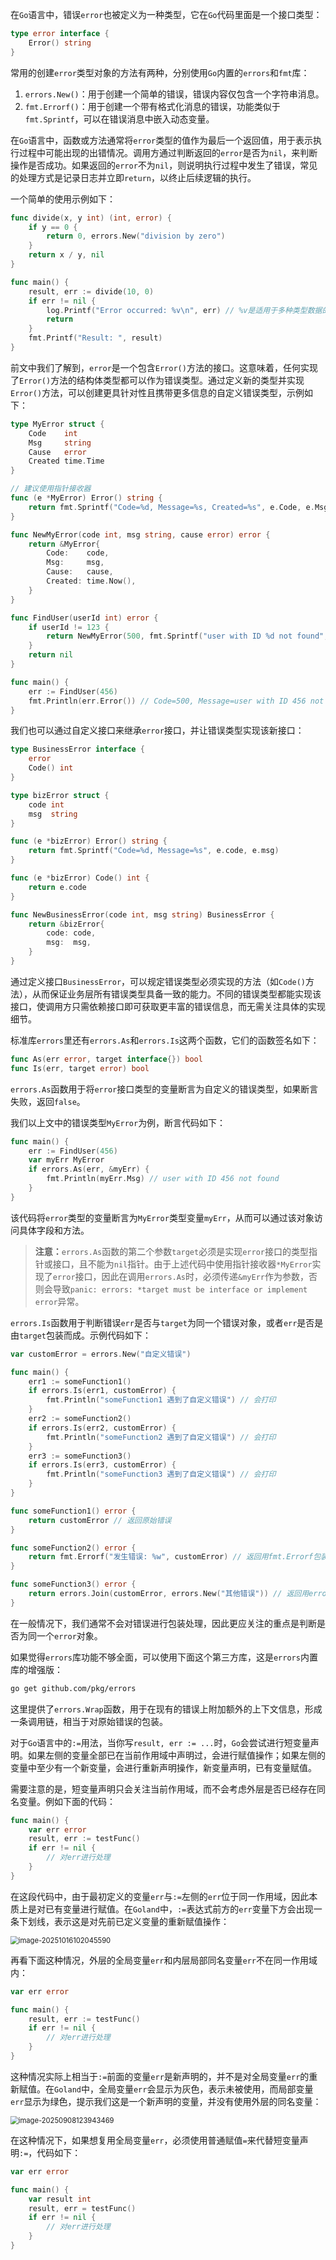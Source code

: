 在`Go`语言中，错误`error`也被定义为一种类型，它在`Go`代码里面是一个接口类型：

```go
type error interface {
	Error() string
}
```

常用的创建`error`类型对象的方法有两种，分别使用`Go`内置的`errors`和`fmt`库：

1. `errors.New()`：用于创建一个简单的错误，错误内容仅包含一个字符串消息。
2. `fmt.Errorf()`：用于创建一个带有格式化消息的错误，功能类似于`fmt.Sprintf`，可以在错误消息中嵌入动态变量。

在`Go`语言中，函数或方法通常将`error`类型的值作为最后一个返回值，用于表示执行过程中可能出现的出错情况。调用方通过判断返回的`error`是否为`nil`，来判断操作是否成功。如果返回的`error`不为`nil`，则说明执行过程中发生了错误，常见的处理方式是记录日志并立即`return`，以终止后续逻辑的执行。

一个简单的使用示例如下：

```go
func divide(x, y int) (int, error) {
    if y == 0 {
        return 0, errors.New("division by zero")
    }
    return x / y, nil
}

func main() {
    result, err := divide(10, 0)
    if err != nil {
        log.Printf("Error occurred: %v\n", err) // %v是适用于多种类型数据的默认格式
        return
    }
    fmt.Printf("Result: ", result)
}
```

前文中我们了解到，`error`是一个包含`Error()`方法的接口。这意味着，任何实现了`Error()`方法的结构体类型都可以作为错误类型。通过定义新的类型并实现`Error()`方法，可以创建更具针对性且携带更多信息的自定义错误类型，示例如下：

```go
type MyError struct {
	Code    int
	Msg     string
	Cause   error
	Created time.Time
}

// 建议使用指针接收器
func (e *MyError) Error() string {
	return fmt.Sprintf("Code=%d, Message=%s, Created=%s", e.Code, e.Msg, e.Created.Format("2006-01-02 15:04:05"))
}

func NewMyError(code int, msg string, cause error) error {
	return &MyError{
		Code:    code,
		Msg:     msg,
		Cause:   cause,
		Created: time.Now(),
	}
}

func FindUser(userId int) error {
	if userId != 123 {
		return NewMyError(500, fmt.Sprintf("user with ID %d not found", userId), nil)
	}
	return nil
}

func main() {
	err := FindUser(456)
	fmt.Println(err.Error()) // Code=500, Message=user with ID 456 not found, Created=2025-03-27 14:41:02
}
```

我们也可以通过自定义接口来继承`error`接口，并让错误类型实现该新接口：

```go
type BusinessError interface {
	error
	Code() int
}

type bizError struct {
	code int
	msg  string
}

func (e *bizError) Error() string {
	return fmt.Sprintf("Code=%d, Message=%s", e.code, e.msg)
}

func (e *bizError) Code() int {
	return e.code
}

func NewBusinessError(code int, msg string) BusinessError {
	return &bizError{
		code: code,
		msg:  msg,
	}
}
```

通过定义接口`BusinessError`，可以规定错误类型必须实现的方法（如`Code()`方法），从而保证业务层所有错误类型具备一致的能力。不同的错误类型都能实现该接口，使调用方只需依赖接口即可获取更丰富的错误信息，而无需关注具体的实现细节。

标准库`errors`里还有`errors.As`和`errors.Is`这两个函数，它们的函数签名如下：

```go
func As(err error, target interface{}) bool
func Is(err, target error) bool
```

`errors.As`函数用于将`error`接口类型的变量断言为自定义的错误类型，如果断言失败，返回`false`。

我们以上文中的错误类型`MyError`为例，断言代码如下：

```go
func main() {
	err := FindUser(456)
	var myErr MyError
	if errors.As(err, &myErr) {
		fmt.Println(myErr.Msg) // user with ID 456 not found
	}
}
```

该代码将`error`类型的变量断言为`MyError`类型变量`myErr`，从而可以通过该对象访问具体字段和方法。

> **注意：**`errors.As`函数的第二个参数`target`必须是实现`error`接口的类型指针或接口，且不能为`nil`指针。由于上述代码中使用指针接收器`*MyError`实现了`error`接口，因此在调用`errors.As`时，必须传递`&myErr`作为参数，否则会导致`panic: errors: *target must be interface or implement error`异常。

`errors.Is`函数用于判断错误`err`是否与`target`为同一个错误对象，或者`err`是否是由`target`包装而成。示例代码如下：

```go
var customError = errors.New("自定义错误")

func main() {
	err1 := someFunction1()
	if errors.Is(err1, customError) {
		fmt.Println("someFunction1 遇到了自定义错误") // 会打印
	}
	err2 := someFunction2()
	if errors.Is(err2, customError) {
		fmt.Println("someFunction2 遇到了自定义错误") // 会打印
	}
	err3 := someFunction3()
	if errors.Is(err3, customError) {
		fmt.Println("someFunction3 遇到了自定义错误") // 会打印
	}
}

func someFunction1() error {
	return customError // 返回原始错误
}

func someFunction2() error {
	return fmt.Errorf("发生错误: %w", customError) // 返回用fmt.Errorf包装的错误，%w是用于错误包装的占位符
}

func someFunction3() error {
	return errors.Join(customError, errors.New("其他错误")) // 返回用errors.Join合并的错误
}
```

在一般情况下，我们通常不会对错误进行包装处理，因此更应关注的重点是判断是否为同一个`error`对象。

如果觉得`errors`库功能不够全面，可以使用下面这个第三方库，这是`errors`内置库的增强版：

```sh
go get github.com/pkg/errors
```

这里提供了`errors.Wrap`函数，用于在现有的错误上附加额外的上下文信息，形成一条调用链，相当于对原始错误的包装。

对于`Go`语言中的`:=`用法，当你写`result, err := ...`时，`Go`会尝试进行短变量声明。如果左侧的变量全部已在当前作用域中声明过，会进行赋值操作；如果左侧的变量中至少有一个新变量，会进行重新声明操作，新变量声明，已有变量赋值。

需要注意的是，短变量声明只会关注当前作用域，而不会考虑外层是否已经存在同名变量。例如下面的代码：

```go
func main() {
	var err error
	result, err := testFunc()
	if err != nil {
		// 对err进行处理
	}
}
```

在这段代码中，由于最初定义的变量`err`与`:=`左侧的`err`位于同一作用域，因此本质上是对已有变量进行赋值。在`Goland`中，`:=`表达式前方的`err`变量下方会出现一条下划线，表示这是对先前已定义变量的重新赋值操作：

<img src="image/image-20251016102045590.png" alt="image-20251016102045590" style="zoom:80%;" />

再看下面这种情况，外层的全局变量`err`和内层局部同名变量`err`不在同一作用域内：

```go
var err error

func main() {
	result, err := testFunc()
	if err != nil {
	    // 对err进行处理
	}
}
```

这种情况实际上相当于`:=`前面的变量`err`是新声明的，并不是对全局变量`err`的重新赋值。在`Goland`中，全局变量`err`会显示为灰色，表示未被使用，而局部变量`err`显示为绿色，提示我们这是一个新声明的变量，并没有使用外层的同名变量：

<img src="image/image-20250908123943469.png" alt="image-20250908123943469" style="zoom:80%;" />

在这种情况下，如果想复用全局变量`err`，必须使用普通赋值`=`来代替短变量声明`:=`，代码如下：

```go
var err error

func main() {
	var result int
	result, err = testFunc()
	if err != nil {
	    // 对err进行处理
	}
}
```


